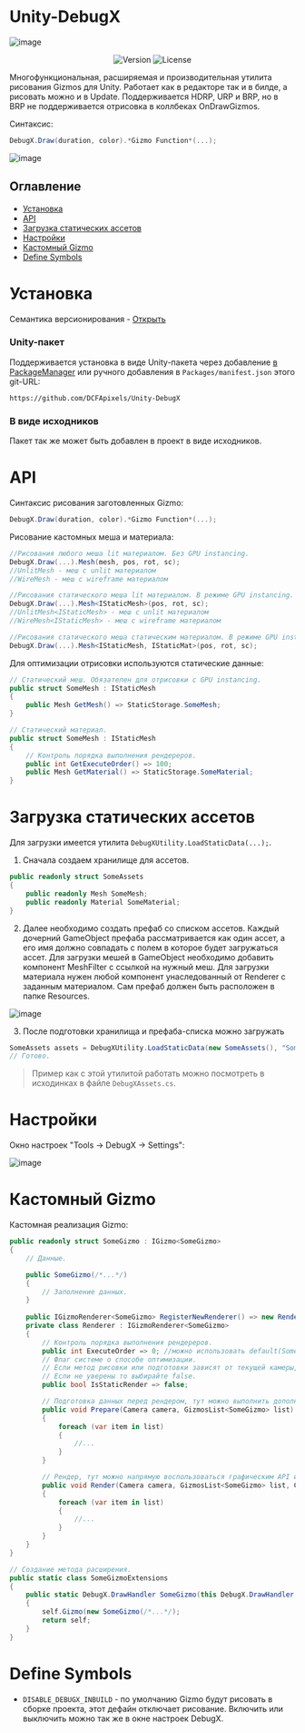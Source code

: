 # Unity-DebugX
 
![image](https://github.com/user-attachments/assets/f75e20cd-9614-41e8-887d-943987f4855d)

<p align="center">
<img alt="Version" src="https://img.shields.io/github/package-json/v/DCFApixels/Unity-DebugX?style=for-the-badge&color=1e90ff">
<img alt="License" src="https://img.shields.io/github/license/DCFApixels/Unity-DebugX?color=1e90ff&style=for-the-badge">
</p>

Многофункциональная, расширяемая и производительная утилита рисования Gizmos для Unity. Работает как в редакторе так и в билде, а рисовать можно и в Update. Поддерживается HDRP, URP и BRP, но в BRP не поддерживается отрисовка в коллбеках OnDrawGizmos.

Синтаксис: 
```c#
DebugX.Draw(duration, color).*Gizmo Function*(...);
```

![image](https://github.com/user-attachments/assets/d46ae3d6-96c5-4ff2-8dac-cc27a666d56d)

## Оглавление
- [Установка](#установка)
- [API](#api)
- [Загрузка статических ассетов](#загрузка-статических-ассетов)
- [Настройки](#настройки)
- [Кастомный Gizmo](#кастомный-gizmo)
- [Define Symbols](#define-symbols)

# Установка
Семантика версионирования - [Открыть](https://gist.github.com/DCFApixels/e53281d4628b19fe5278f3e77a7da9e8#file-dcfapixels_versioning_ru-md)
### Unity-пакет
Поддерживается установка в виде Unity-пакета через добавление [в PackageManager](https://docs.unity3d.com/2023.2/Documentation/Manual/upm-ui-giturl.html) или ручного добавления в `Packages/manifest.json` этого git-URL: 
```
https://github.com/DCFApixels/Unity-DebugX
```
### В виде исходников
Пакет так же может быть добавлен в проект в виде исходников.
</br>


# API

Синтаксис рисования заготовленных Gizmo: 
```c#
DebugX.Draw(duration, color).*Gizmo Function*(...);
```

Рисование кастомных меша и материала:
```c#
//Рисования любого меша lit материалом. Без GPU instancing. 
DebugX.Draw(...).Mesh(mesh, pos, rot, sc);
//UnlitMesh - меш с unlit материалом
//WireMesh - меш с wireframe материалом
```
```c#
//Рисования статического меша lit материалом. В режиме GPU instancing. 
DebugX.Draw(...).Mesh<IStaticMesh>(pos, rot, sc);
//UnlitMesh<IStaticMesh> - меш с unlit материалом
//WireMesh<IStaticMesh> - меш с wireframe материалом
```
```c#
//Рисования статического меша статическим материалом. В режиме GPU instancing. 
DebugX.Draw(...).Mesh<IStaticMesh, IStaticMat>(pos, rot, sc);
```

Для оптимизации отрисовки используются статические данные:
```c#
// Статический меш. Обязателен для отрисовки с GPU instancing. 
public struct SomeMesh : IStaticMesh
{
    public Mesh GetMesh() => StaticStorage.SomeMesh;
}
```
```c#
// Статический материал. 
public struct SomeMesh : IStaticMesh
{
    // Контроль порядка выполнения рендереров. 
    public int GetExecuteOrder() => 100;
    public Mesh GetMaterial() => StaticStorage.SomeMaterial;
} 
```

# Загрузка статических ассетов 
Для загрузки имеется утилита `DebugXUtility.LoadStaticData(...);`. 

1) Сначала создаем хранилище для ассетов. 
```c#
public readonly struct SomeAssets
{
    public readonly Mesh SomeMesh;
    public readonly Material SomeMaterial;
} 
```
2) Далее необходимо создать префаб со списком ассетов. Каждый дочерний GameObject префаба рассматривается как один ассет, а его имя должно совпадать с полем в которое будет загружаться ассет. Для загрузки мешей в GameObject необходимо добавить компонент MeshFilter с ссылкой на нужный меш. Для загрузки материала нужен любой компонент унаследованный от Renderer с заданным материалом. Сам префаб должен быть расположен в папке Resources. 
 
![image](https://github.com/user-attachments/assets/191dd337-81d5-43ff-b92e-e8b0927841f9)

3) После подготовки хранилища и префаба-списка можно загружать 
```c#
SomeAssets assets = DebugXUtility.LoadStaticData(new SomeAssets(), "SomeAssets");
// Готово. 
```
> Пример как с этой утилитой работать можно посмотреть в исходинках в файле `DebugXAssets.cs`.

# Настройки
Окно настроек "Tools -> DebugX -> Settings":

![image](https://github.com/user-attachments/assets/7dd981c1-1e00-4b7d-9a73-376638094689)

# Кастомный Gizmo

Кастомная реализация Gizmo:
```c#
public readonly struct SomeGizmo : IGizmo<SomeGizmo>
{
    // Данные. 

    public SomeGizmo(/*...*/)
    {
        // Заполнение данных.
    } 
    
    public IGizmoRenderer<SomeGizmo> RegisterNewRenderer() => new Renderer();
    private class Renderer : IGizmoRenderer<SomeGizmo>
    {
        // Контроль порядка выполнения рендереров. 
        public int ExecuteOrder => 0; //можно использовать default(SomeMat).GetExecutuonOrder();
        // Флаг системе о способе оптимизации.
        // Если метод рисовки или подготовки зависят от текущей камеры, то false，иначе true.
        // Если не уверены то выбирайте false. 
        public bool IsStaticRender => false;

        // Подготовка данных перед рендером, тут можно выполнить дополнительные расчеты или запланировать Job. 
        public void Prepare(Camera camera, GizmosList<SomeGizmo> list) 
        {
            foreach (var item in list)
            {
                //... 
            }
        } 

        // Рендер, тут можно напрямую воспользоваться графическим API или добавить команду в CommandBuffer. 
        public void Render(Camera camera, GizmosList<SomeGizmo> list, CommandBuffer cb)
        {
            foreach (var item in list)
            {
                //... 
            }
        }
    }
}
```
```c#
// Создание метода расширения. 
public static class SomeGizmoExtensions
{
    public static DebugX.DrawHandler SomeGizmo(this DebugX.DrawHandler self, /*...*/) 
    {
        self.Gizmo(new SomeGizmo(/*...*/);
        return self;
    }
}
```


# Define Symbols
+ `DISABLE_DEBUGX_INBUILD` - по умолчанию Gizmo будут рисовать в сборке проекта, этот дефайн отключает рисование. Включить или выключить можно так же в окне настроек DebugX.
